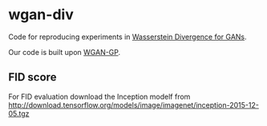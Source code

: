 # wgan-div


Code for reproducing experiments in [Wasserstein Divergence for GANs](https://arxiv.org/abs/1712.01026).

Our code is built upon [WGAN-GP](https://github.com/igul222/improved_wgan_training).

## FID score

For FID evaluation download the Inception modelf from http://download.tensorflow.org/models/image/imagenet/inception-2015-12-05.tgz
